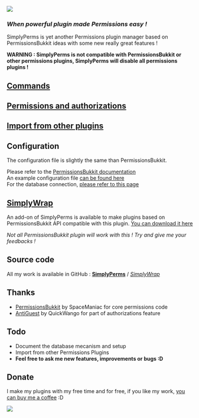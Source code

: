 ![](http://dev.bukkit.org/media/images/40/348/simplyperms3.png)

### *When powerful plugin made Permissions easy !*

SimplyPerms is yet another Permissions plugin manager based on PermissionsBukkit ideas with some new really great features !

**WARNING : SimplyPerms is not compatible with PermissionsBukkit or other permissions plugins, SimplyPerms will disable all permissions plugins !**

## [Commands][2]

## [Permissions and authorizations][3]

## [Import from other plugins][4]

## Configuration

The configuration file is slightly the same than PermissionsBukkit.

Please refer to the [PermissionsBukkit documentation][5]  
An example configuration file [can be found here][6]  
For the database connection, [please refer to this page][7]

## [SimplyWrap][10]

An add-on of SimplyPerms is available to make plugins based on PermissionsBukkit API compatible with this plugin. [You can download it here][10]

*Not all PermissionsBukkit plugin will work with this ! Try and give me your feedbacks !*

## Source code

All my work is available in GitHub :
**[SimplyPerms][11]** / *[SimplyWrap][12]*

## Thanks

*   [PermissionsBukkit][8] by SpaceManiac for core permissions code
*   [AntiGuest][9] by QuickWango for part of authorizations feature

## Todo

*   Document the database mecanism and setup
*   Import from other Permissions Plugins
*   **Feel free to ask me new features, improvements or bugs :D**

## Donate

I make my plugins with my free time and for free, if you like my work, [you can buy me a coffee][13] :D

[![](https://www.paypalobjects.com/en_US/i/btn/btn_donate_SM.gif)][13]

 [2]: http://dev.bukkit.org/server-mods/simplyperms/pages/commands/
 [3]: http://dev.bukkit.org/server-mods/simplyperms/pages/permissions-and-authorizations/
 [4]: http://dev.bukkit.org/server-mods/simplyperms/pages/import-from-other-plugins/
 [5]: http://dev.bukkit.org/server-mods/permbukkit/pages/configuration/
 [6]: http://dev.bukkit.org/server-mods/simplyperms/pages/exemple-of-config-yml/
 [7]: http://dev.bukkit.org/server-mods/simplyperms/pages/database-connection/
 [8]: http://dev.bukkit.org/server-mods/permbukkit/
 [9]: http://dev.bukkit.org/server-mods/antiguest/
 [10]: https://github.com/downloads/Xefir/SimplyWrap/SimplyWrap.jar
 [11]: https://github.com/Xefir/SimplyPerms
 [12]: https://github.com/Xefir/SimplyWrap
 [13]: https://github.com/downloads/Xefir/SimplyPerms/donate.html
